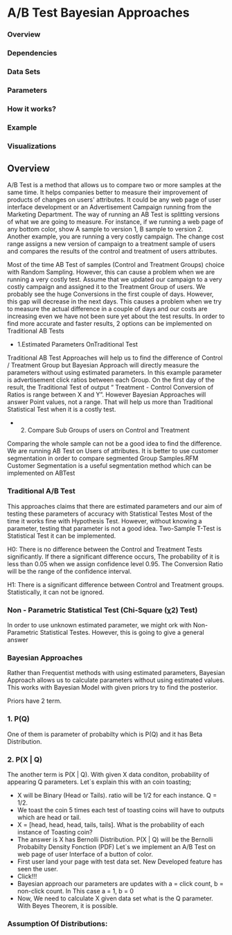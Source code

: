 # A/B Test Bayesian Approaches
### Overview
### Dependencies
### Data Sets
### Parameters
### How it works?
### Example
### Visualizations

## Overview

A/B Test is a method that allows us to compare two or more samples at the same time. It helps companies better to measure their improvement of products of changes on users' attributes. It could be any web page of user interface development or an Advertisement Campaign running from the Marketing Department. The way of running an AB Test is splitting versions of what we are going to measure. For instance, if we running a web page of any bottom color, show A sample to version 1, B sample to version 2. Another example, you are running a very costly campaign. The change cost range assigns a new version of campaign to a treatment sample of users and compares the results of the control and treatment of users attributes.

Most of the time AB Test of samples (Control and Treatment Groups) choice with Random Sampling. However, this can cause a problem when we are running a very costly test. Assume that we updated our campaign to a very costly campaign and assigned it to the Treatment Group of users. We probably see the huge Conversions in the first couple of days. However, this gap will decrease in the next days. This causes a problem when we try to measure the actual difference in a couple of days and our costs are increasing even we have not been sure yet about the test results. In order to find more accurate and faster results, 2 options can be implemented on Traditional AB Tests
- 1.Estimated Parameters OnTraditional Test

Traditional AB Test Approaches will help us to find the difference of Control / Treatment Group but Bayesian Approach will directly measure the parameters without using estimated parameters. In this example parameter is advertisement click ratios between each Group. On the first day of the result, the Traditional Test of output “ Treatment - Control Conversion of Ratios is range between X and Y”. However Bayesian Approaches will answer Point values, not a range. That will help us more than Traditional Statistical Test when it is a costly test. 

- 2. Compare Sub Groups of users on Control and Treatment

Comparing the whole sample can not be a good idea to find the difference. We are running AB Test on Users of attributes. It is better to use customer segmentation in order to compare segmented Group Samples.RFM Customer Segmentation is a useful segmentation method which can be implemented on ABTest

### Traditional A/B Test

This approaches claims that there are estimated parameters and our aim of testing these parameters of accuracy with Statistical Testes Most of the time it works fine with Hypothesis Test.
However, without knowing a parameter, testing that parameter is not a good idea. Two-Sample T-Test is Statistical Test it can be implemented. 

H0: There is no difference between the Control and Treatment Tests significantly. If there a significant difference occurs, The probability of it is less than 0.05 when we assign confidence level 0.95. The Conversion Ratio will be the range of the confidence interval.

H1: There is a significant difference between Control and Treatment groups. Statistically, it can not be ignored.

### Non - Parametric Statistical Test (Chi-Square (χ2) Test) 

In order to use unknown estimated parameter, we might ork with Non-Parametric Statistical Testes. However, this is going to give a general answer

### Bayesian Approaches

Rather than Frequentist methods with using estimated parameters, Bayesian Approach allows us to calculate parameters without using estimated values. This works with Bayesian Model with given priors try to find the posterior.

Priors have 2 term.
### 1. P(Q) 
One of them is parameter of probabilty which is P(Q) and it has Beta Distribution. 

### 2. P(X | Q)
The another term is P(X | Q). 
With given X data conditon, probability of appearing Q parameters. 
Let`s explain this with an coin toasting;
- X will be Binary (Head or Tails). ratio will be 1/2 for each instance. Q = 1/2.
- We toast the coin 5 times each test of toasting coins will have to outputs which are head or tail. 
- X = [head, head, head, tails, tails]. What is the probability of each instance of Toasting coin?
- The answer is X has Bernolli Distribution. P(X | Q) will be the Bernolli Probabilty Density Fonction (PDF)
Let`s we implement an A/B Test on web page of user Interface of a button of color.
- First user land your page with test data set. New Developed feature has seen the user. 
- Click!!!
- Bayesian approach our parameters are updates with a = click count, b = non-click count. In This case a = 1, b = 0
- Now, We need to calculate X given data set what is the Q parameter. With Beyes Theorem, it is possible.

### Assumption Of Distributions:
